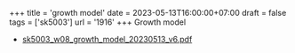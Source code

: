+++
title = 'growth model'
date = 2023-05-13T16:00:00+07:00
draft = false
tags = ['sk5003']
url = '1916'
+++
Growth model
<!--more-->

+ [sk5003_w08_growth_model_20230513_v6.pdf](https://zenodo.org/doi/10.5281/zenodo.7931523)
